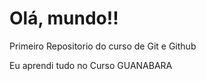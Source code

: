  # Olá, mundo!!
 Primeiro Repositorio do curso de Git e Github

 Eu aprendi tudo no Curso GUANABARA
